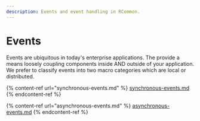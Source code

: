 ```yaml
---
description: Events and event handling in RCommon.
---
```


# Events

Events are ubiquitous in today's enterprise applications. The provide a means loosely coupling components inside AND outside of your application. We prefer to classify events into two macro categories which are local or distributed.

{% content-ref url="synchronous-events.md" %}
[synchronous-events.md](synchronous-events.md)
{% endcontent-ref %}

{% content-ref url="asynchronous-events.md" %}
[asynchronous-events.md](asynchronous-events.md)
{% endcontent-ref %}
